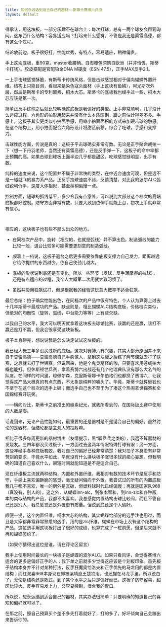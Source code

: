 ```yaml
---
title: 如何永远选到适合自己的器材——斯蒂卡赛博六评测
layout: default
---
```


得承认，用这块板，一部分乐趣不在球台上：每次打球，总有一两个球友会围观询问。这东西什么结构？容易适应吗？打起来什么感觉。不管是我还是莫雷高德，都有这么个过程。

结论放前边，板子很好打。性能优秀，有特点，容易适应，稍微偏贵。

手上这块底板，重90克，master收腰柄。自掏腰包网购自欧洲（并非恰饭，斯蒂卡打钱）。胶皮搭配是官配铂金DNA M硬度（ESN 47.5），正手MAX反手2.1。

一上手击球感觉酥脆，有斯蒂卡传统风格，但是击球感觉相对于偏向蝴蝶外置纤维。结构上只能目测，看起来是染色寇头面材（手上这块有鱼鳞），阿尤斯次外层，然后是斯蒂卡的专利碳素，桐木大芯。斯蒂卡的底板我也经手过一些，桐木大芯应该是第一次。

简单正反手练球之后就比较明确这底板是我偏好的类型。上手非常顺利，几乎没什么适应过程。六角形的拍形用起来并没有什么本质区别，跟之前估计得差不多。手感上，这板子其实更类似小拍面手感，用缩小拍面面积的方式来加硬击球的触感。在这个结构上，用小拍面配合六角形设计将甜区前移，综合了吃球，手感和支撑力。

击球性能方面，传说是真的：这板子平击球确实非常有数。无论是正手赌命胡拍一下（想一下丹羽老师，当然还有莫雷高德），还是反手弹一下，这板子的命中率都比预期的高。如果击球到球板上面半边几乎都是甜区，吃球感觉挺明显，出手有数。

纯粹的速度来说，这个配置并不属于非常快的类型，在中近台速度可观，但是远不是一碰就飞的暴力系产品。正反手拉球速度不错，反馈清楚，对比我的波尔ALC弧线锐利低平，速度大体相似，甚至稍稍偏慢一点。

控制方面，短球的弧线低平，多少令我有点意外，可以说比大部分这个档次的高端底板都好控制。防守方面非常有数，只要大致到位伸手就能上台，初次上手就非常有信心。

<br>

相应的，这块板子也有些不那么出众的地方。

* 在同档次产品中，旋转（相应的，也就是弧线）并不算出色。制造弧线的能力比较一般，退台比较多可能需要更刻意的制造弧线。

* 顺着上一档说，这板子退台之后更多需要依靠底板支撑力自己发力，距离越远它给你提供的东西越少，你自己使劲儿越大。

* 底板的形状说到底还是有变化，所以一些环节（发球，反手薄摩擦的拉球），还是有点适应的过程，我个人大概第二次用就大致习惯了。

* 虽然并没用狂飙试打，但是根据我的经验这玩意大概率不适合狂飙。


最后总结：拍子确实性能出色，在同档次的产品中很有特色，个人认为算得上过去十几年斯蒂卡最成功的产品。缺点则是，相比蝴蝶ALC结构底板，价格档次类似，但绝对的均衡性（旋转，弧线，中台能力等等）上有些欠缺。

以我自己的水平，我大可以明天就拿着这块板去球馆比赛，该赢的还是赢，该打不赢还是打不赢，但我会很享受这块新板。



板子本身聊完，想说说我是怎么决定试试这块板的。

我已经大概三年多没买过新的底板。这次对赛博六有兴趣，其实大部分原因并不来自于莫雷高德——莫雷高德自己手感惊人，拿到这块板之后练了两节课就去打了联赛，之后就去打了世锦赛。但说回来，他是个鬼灵精怪的咖，只要喜欢用苍蝇拍大概也能打。但休斯顿世乒赛，拿着赛博六出战还有几个他瑞典队没有那么大名气的队友。在同样的时间里，琼佩尔森，克里斯蒂娜卡尔伯格们也都换了赛博六，让我觉得这产品大概真的有点东西，不太象是纯粹的噱头了。毕竟，斯蒂卡就算砸钱也不至于在这个档次的选手上砸；而选手自己也不至于为了凑这个热闹拿世锦赛和全国锦标赛开玩笑。

——横向对比，斯蒂卡之前推出的碳素纪元，就我所看到的，在国际级比赛中使用的人数是零。

话说回来，无论产品性能如何，最重要的还是器材是不是适合自己的偏好。虽然讨论的是器材，但结论都是主观人的投射嘛。

相比于很多每周更新的器材博主（友情提示，黑*聊乒乓之类的），我远不算器材的发烧友。三四年都没买过板子，一方面过去这两年情况特殊打球有限；另一方面，这些年经手各种底板套胶，我对自己的偏好已经非常清楚：我对拍子本身没有非常苛刻的要求，毕竟水平如此，早就没有什么换块板子涨很多球的痴心妄想。但我明确的知道自己喜欢什么，很短时间就能知道是不是适合自己。

现在纤维板主流就两种结构，内置和外置纤维。我相对有数的技术环节是反手和防守，手感上喜欢偏酥脆的感觉，毫无疑问偏向于外置。我尝试过的所有的内置底板我几乎都不喜欢，唯一的例外是瓦碳，但塑料球时代已经偏慢；再就是国家队968（真没有，别人的）。这之外，从蝴蝶inn-alc，到张本智和，到inn-zlc和各种版本的类似结构的产品，我都不太喜欢。我总感觉内置结构击球比较闷，而且不管自己还是别人，我总感觉还是外置更有质量。但说到底还是个人偏好。

顺便一提，这个内置纤维，桐木大芯的结构，其实蝴蝶给部分的选手注也用过，而且是大家都非常非常熟悉的选手，用的是zlc纤维。蝴蝶在市场上没有这个结构的产品。这位选手用这块板打出了很好的成绩，也算完成了一桩夙愿，但是后来就不再和蝴蝶签约了。

（如果你猜得出这位是谁，请在评论区留言）

我手上使用时间最长的一块板子是蝴蝶的波尔ALC。如果只看风评，会觉得赛博六适合的更多是偏好正手的人；我下单之前就多少觉得这应该是个刻板印象。首先板子结构本身并不针对某种打法，反手狂魔奥恰洛夫和正手优先的马龙用的都是内置结构；而红双喜968本身现在即被梁靖崑王楚钦用，也还握在马龙手里。所以说白了，无论是结构还是款式，到了某个水平之后只是偏好而已。这板子防守容易，甜区比较大，反手容易发上力，又容易控制，很合我的胃口。

所以说，想永远选到适合自己的器材，其实办法很简单：只要明确的知道自己的喜欢和偏好就可以了。

在那之前，照自己预算买个差不多先打着就好了，打的多了，好坏倾向自己会蹦出来告诉你的。







